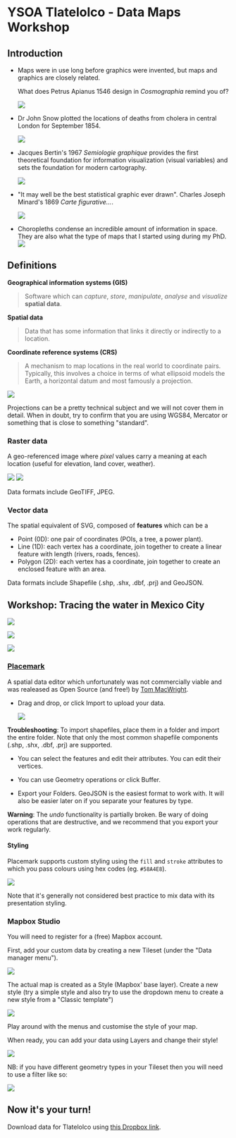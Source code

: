 # YSOA Tlatelolco - Data Maps Workshop

## Introduction

- Maps were in use long before graphics were invented, but maps and graphics are closely related.

  What does Petrus Apianus 1546 design in _Cosmographia_ remind you of?

  ![](public/cosmographia.png)

- Dr John Snow plotted the locations of deaths from cholera in central London for September 1854.

  ![](public/john-snow.png)

- Jacques Bertin's 1967 _Semiologie graphique_ provides the first theoretical foundation for information visualization (visual variables) and sets the foundation for modern cartography.

  ![](public/semiology.png)

- "It may well be the best statistical graphic ever drawn". Charles Joseph Minard's 1869 _Carte figurative..._.

  ![](https://upload.wikimedia.org/wikipedia/commons/2/29/Minard.png)

- Choropleths condense an incredible amount of information in space. They are also what the type of maps that I started using during my PhD.
  ![](public/choropleth.png)

## Definitions

**Geographical information systems (GIS)**

> Software which can _capture_, _store_, _manipulate_, _analyse_ and _visualize_ **spatial data**.

**Spatial data**

> Data that has some information that links it directly or indirectly to a location.

**Coordinate reference systems (CRS)**

> A mechanism to map locations in the real world to coordinate pairs. Typically, this involves a choice in terms of what ellipsoid models the Earth, a horizontal datum and most famously a projection.

![](public/projections.png)

Projections can be a pretty technical subject and we will not cover them in detail. When in doubt, try to confirm that you are using WGS84, Mercator or something that is close to something "standard".

### Raster data

A geo-referenced image where _pixel_ values carry a meaning at each location (useful for elevation, land cover, weather).

![](public/raster-data.png) ![](public/raster-lines.png)

Data formats include GeoTIFF, JPEG.

### Vector data

The spatial equivalent of SVG, composed of **features** which can be a

- Point (0D): one pair of coordinates (POIs, a tree, a power plant).
- Line (1D): each vertex has a coordinate, join together to create a linear feature with length (rivers, roads, fences).
- Polygon (2D): each vertex has a coordinate, join together to create an enclosed feature with an area.

Data formats include Shapefile (.shp, .shx, .dbf, .prj) and GeoJSON.

## Workshop: Tracing the water in Mexico City

![](public/mendoza-codex.png)

![](public/city-comparison.png)

![](public/covarrubias.png)

### [Placemark](https://play.placemark.io/)

A spatial data editor which unfortunately was not commercially viable and was realeased as Open Source (and free!) by [Tom MacWright](https://macwright.com/).

- Drag and drop, or click Import to upload your data.

  ![](public/placemark-import.png)

**Troubleshooting**: To import shapefiles, place them in a folder and import the entire folder. Note that only the most common shapefile components (.shp, .shx, .dbf, .prj) are supported.

- You can select the features and edit their attributes. You can edit their vertices.

- You can use Geometry operations or click Buffer.

- Export your Folders. GeoJSON is the easiest format to work with. It will also be easier later on if you separate your features by type.

**Warning**: The _undo_ functionality is partially broken. Be wary of doing operations that are destructive, and we recommend that you export your work regularly.

#### Styling

Placemark supports custom styling using the `fill` and `stroke` attributes to which you pass colours using hex codes (eg. `#58A4E8`).

![](public/placemark-hex.png)

Note that it's generally not considered best practice to mix data with its presentation styling.

### Mapbox Studio

You will need to register for a (free) Mapbox account.

First, add your custom data by creating a new Tileset (under the "Data manager menu").

![](public/mapbox-new-tileset.png)

The actual map is created as a Style (Mapbox' base layer). Create a new style (try a simple style and also try to use the dropdown menu to create a new style from a "Classic template")

![](public/mapbox-new-style.png)

Play around with the menus and customise the style of your map.

When ready, you can add your data using Layers and change their style!

![](public/mapbox-edit-style.png)

NB: if you have different geometry types in your Tileset then you will need to use a filter like so:

![](public/mapbox-filter.png)

## Now it's your turn!

Download data for Tlatelolco using [this Dropbox link](https://www.dropbox.com/scl/fi/gx0o30a5mv62ieew6qxm1/ysoa_tlatelolco_datasets.zip?rlkey=n9nsg64rt20faqa7soc6jppwh&st=bndf29ms&dl=0).
